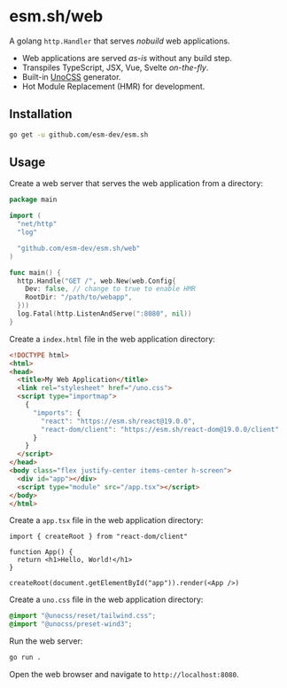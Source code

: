 # esm.sh/web

A golang `http.Handler` that serves _nobuild_ web applications.

- Web applications are served _as-is_ without any build step.
- Transpiles TypeScript, JSX, Vue, Svelte _on-the-fly_.
- Built-in [UnoCSS](https://unocss.dev) generator.
- Hot Module Replacement (HMR) for development.

## Installation

```sh
go get -u github.com/esm-dev/esm.sh
```

## Usage

Create a web server that serves the web application from a directory:

```go
package main

import (
  "net/http"
  "log"

  "github.com/esm-dev/esm.sh/web"
)

func main() {
  http.Handle("GET /", web.New(web.Config{
    Dev: false, // change to true to enable HMR
    RootDir: "/path/to/webapp",
  }))
  log.Fatal(http.ListenAndServe(":8080", nil))
}
```

Create a `index.html` file in the web application directory:

```html
<!DOCTYPE html>
<html>
<head>
  <title>My Web Application</title>
  <link rel="stylesheet" href="/uno.css">
  <script type="importmap">
    {
      "imports": {
        "react": "https://esm.sh/react@19.0.0",
        "react-dom/client": "https://esm.sh/react-dom@19.0.0/client"
      }
    }
  </script>
</head>
<body class="flex justify-center items-center h-screen">
  <div id="app"></div>
  <script type="module" src="/app.tsx"></script>
</body>
</html>
```

Create a `app.tsx` file in the web application directory:

```tsx
import { createRoot } from "react-dom/client"

function App() {
  return <h1>Hello, World!</h1>
}

createRoot(document.getElementById("app")).render(<App />)
```

Create a `uno.css` file in the web application directory:

```css
@import "@unocss/reset/tailwind.css";
@import "@unocss/preset-wind3";
```

Run the web server:

```sh
go run .
```

Open the web browser and navigate to `http://localhost:8080`.
